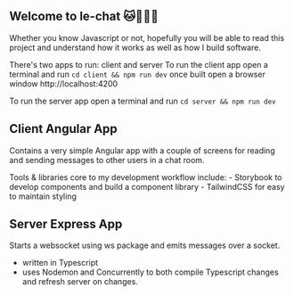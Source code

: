 ## Welcome to le-chat 🐱💬🇫🇷

Whether you know Javascript or not, hopefully you will be able to read this project and understand how it works as well as how I build software.

There's two apps to run: client and server
To run the client app open a terminal and run
`cd client && npm run dev`
once built open a browser window http://localhost:4200

To run the server app open a terminal and run
`cd server && npm run dev`

## Client Angular App
Contains a very simple Angular app with a couple of screens for reading and sending messages to other users in a chat room.

Tools & libraries core to my development workflow include:
    - Storybook to develop components and build a component library
    - TailwindCSS for easy to maintain styling
    
## Server Express App
Starts a websocket using ws package and emits messages over a socket.
- written in Typescript
- uses Nodemon and Concurrently to both compile Typescript changes and refresh server on changes.
